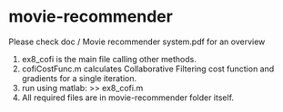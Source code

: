 # movie-recommender

Please check doc / Movie recommender system.pdf for an overview

1. ex8_cofi is the main file calling other methods.
2. cofiCostFunc.m calculates Collaborative Filtering cost function and gradients for a single iteration.
3. run using matlab: >> ex8_cofi.m
4. All required files are in movie-recommender folder itself.
